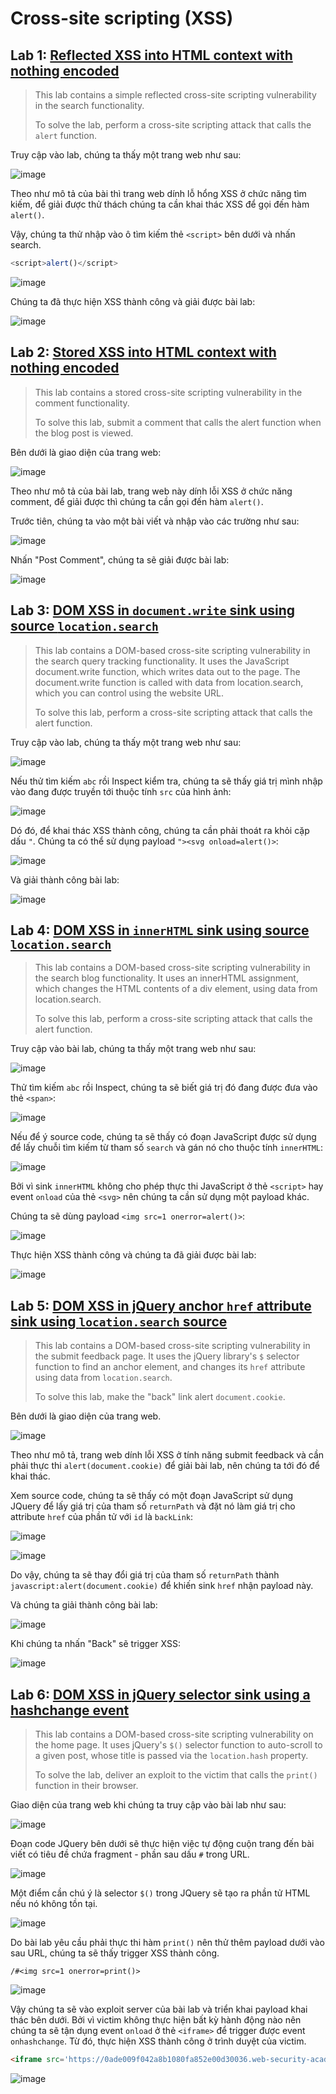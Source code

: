 # Cross-site scripting (XSS)

## Lab 1: [Reflected XSS into HTML context with nothing encoded](https://portswigger.net/web-security/cross-site-scripting/reflected/lab-html-context-nothing-encoded)

> This lab contains a simple reflected cross-site scripting vulnerability in the search functionality.
>
> To solve the lab, perform a cross-site scripting attack that calls the `alert` function.

Truy cập vào lab, chúng ta thấy một trang web như sau:

![image](images/lab-1/lab-1.png)

Theo như mô tả của bài thì trang web dính lỗ hổng XSS ở chức năng tìm kiếm, để giải được thử thách chúng ta cần khai thác XSS để gọi đến hàm `alert()`.

Vậy, chúng ta thử nhập vào ô tìm kiếm thẻ `<script>` bên dưới và nhấn search.

```js
<script>alert()</script>
```

![image](images/lab-1/lab-1-1.png)

Chúng ta đã thực hiện XSS thành công và giải được bài lab:

![image](images/lab-1/lab-1-2.png)

## Lab 2: [Stored XSS into HTML context with nothing encoded](https://portswigger.net/web-security/cross-site-scripting/stored/lab-html-context-nothing-encoded)

> This lab contains a stored cross-site scripting vulnerability in the comment functionality.
>
> To solve this lab, submit a comment that calls the alert function when the blog post is viewed.

Bên dưới là giao diện của trang web:

![image](images/lab-2/lab-2.png)

Theo như mô tả của bài lab, trang web này dính lỗi XSS ở chức năng comment, để giải được thì chúng ta cần gọi đến hàm `alert()`.

Trước tiên, chúng ta vào một bài viết và nhập vào các trường như sau:

![image](images/lab-2/lab-2-1.png)

Nhấn "Post Comment", chúng ta sẽ giải được bài lab:

![image](images/lab-2/lab-2-2.png)

## Lab 3: [DOM XSS in `document.write` sink using source `location.search`](https://portswigger.net/web-security/cross-site-scripting/dom-based/lab-document-write-sink)

> This lab contains a DOM-based cross-site scripting vulnerability in the search query tracking functionality. It uses the JavaScript document.write function, which writes data out to the page. The document.write function is called with data from location.search, which you can control using the website URL.
>
> To solve this lab, perform a cross-site scripting attack that calls the alert function.

Truy cập vào lab, chúng ta thấy một trang web như sau:

![image](images/lab-3/lab-3.png)

Nếu thử tìm kiếm `abc` rồi Inspect kiểm tra, chúng ta sẽ thấy giá trị mình nhập vào đang được truyền tới thuộc tính `src` của hình ảnh:

![image](images/lab-3/lab-3-1.png)

Dó đó, để khai thác XSS thành công, chúng ta cần phải thoát ra khỏi cặp dấu `"`. Chúng ta có thể sử dụng payload `"><svg onload=alert()>`:

![image](images/lab-3/lab-3-2.png)

Và giải thành công bài lab:

![image](images/lab-3/lab-3-3.png)

## Lab 4: [DOM XSS in `innerHTML` sink using source `location.search`](https://portswigger.net/web-security/cross-site-scripting/dom-based/lab-innerhtml-sink)

> This lab contains a DOM-based cross-site scripting vulnerability in the search blog functionality. It uses an innerHTML assignment, which changes the HTML contents of a div element, using data from location.search.
>
> To solve this lab, perform a cross-site scripting attack that calls the alert function.

Truy cập vào bài lab, chúng ta thấy một trang web như sau:

![image](images/lab-4/lab-4.png)

Thử tìm kiếm `abc` rồi Inspect, chúng ta sẽ biết giá trị đó đang được đưa vào thẻ `<span>`:

![image](images/lab-4/lab-4-1.png)

Nếu để ý source code, chúng ta sẽ thấy có đoạn JavaScript được sử dụng để lấy chuỗi tìm kiếm từ tham số `search` và gán nó cho thuộc tính `innerHTML`:

![image](images/lab-4/lab-4-2.png)

Bởi vì sink `innerHTML` không cho phép thực thi JavaScript ở thẻ `<script>` hay event `onload` của thẻ `<svg>` nên chúng ta cần sử dụng một payload khác.

Chúng ta sẽ dùng payload `<img src=1 onerror=alert()>`:

![image](images/lab-4/lab-4-3.png)

Thực hiện XSS thành công và chúng ta đã giải được bài lab:

![image](images/lab-4/lab-4-4.png)

## Lab 5: [DOM XSS in jQuery anchor `href` attribute sink using `location.search` source](https://portswigger.net/web-security/cross-site-scripting/dom-based/lab-jquery-href-attribute-sink)

> This lab contains a DOM-based cross-site scripting vulnerability in the submit feedback page. It uses the jQuery library's `$` selector function to find an anchor element, and changes its `href` attribute using data from `location.search`.
>
> To solve this lab, make the "back" link alert `document.cookie`.

Bên dưới là giao diện của trang web.

![image](images/lab-5/lab-5.png)

Theo như mô tả, trang web dính lỗi XSS ở tính năng submit feedback và cần phải thực thi `alert(document.cookie)` để giải bài lab, nên chúng ta tới đó để khai thác.

Xem source code, chúng ta sẽ thấy có một đoạn JavaScript sử dụng JQuery để lấy giá trị của tham số `returnPath` và đặt nó làm giá trị cho attribute `href` của phần tử với `id` là `backLink`:

![image](images/lab-5/lab-5-1.png)

![image](images/lab-5/lab-5-2.png)

Do vậy, chúng ta sẽ thay đổi giá trị của tham số `returnPath` thành `javascript:alert(document.cookie)` để khiến sink `href` nhận payload này.

Và chúng ta giải thành công bài lab:

![image](images/lab-5/lab-5-3.png)

Khi chúng ta nhấn "Back" sẽ trigger XSS:

![image](images/lab-5/lab-5-4.png)

## Lab 6: [DOM XSS in jQuery selector sink using a hashchange event](https://portswigger.net/web-security/cross-site-scripting/dom-based/lab-jquery-selector-hash-change-event)

> This lab contains a DOM-based cross-site scripting vulnerability on the home page. It uses jQuery's `$()` selector function to auto-scroll to a given post, whose title is passed via the `location.hash` property.
>
> To solve the lab, deliver an exploit to the victim that calls the `print()` function in their browser.

Giao diện của trang web khi chúng ta truy cập vào bài lab như sau:

![image](images/lab-6/lab-6.png)

Đoạn code JQuery bên dưới sẽ thực hiện việc tự động cuộn trang đến bài viết có tiêu đề chứa fragment - phần sau dấu `#` trong URL.

![image](images/lab-6/lab-6-1.png)

Một điểm cần chú ý là selector `$()` trong JQuery sẽ tạo ra phần tử HTML nếu nó không tồn tại.

![image](images/lab-6/lab-6-2.png)

Do bài lab yêu cầu phải thực thi hàm `print()` nên thử thêm payload dưới vào sau URL, chúng ta sẽ thấy trigger XSS thành công.

```text
/#<img src=1 onerror=print()>
```

![image](images/lab-6/lab-6-3.png)

Vậy chúng ta sẽ vào exploit server của bài lab và triển khai payload khai thác bên dưới. Bởi vì victim không thực hiện bất kỳ hành động nào nên chúng ta sẽ tận dụng event `onload` ở thẻ `<iframe>` để trigger được event `onhashchange`. Từ đó, thực hiện XSS thành công ở trình duyệt của victim.

```html
<iframe src='https://0ade009f042a8b1080fa852e00d30036.web-security-academy.net/#' onload="this.src+='<img src=1 onerror=print()>'">
```

![image](images/lab-6/lab-6-4.png)
